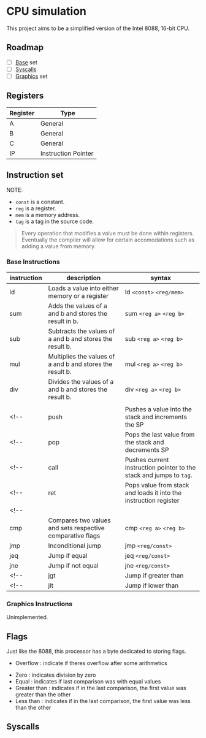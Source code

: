 # CPU simulation

This project aims to be a simplified version of the Intel 8088, 16-bit CPU.


## Roadmap

 - [ ] [Base](#Base-Instructions) set
 - [ ] [Syscalls](#Syscalls)
 - [ ] [Graphics](#Graphics-Instructions) set

## Registers

| Register | Type |
| -------- | ---- |
| A        | General |
| B        | General |
| C        | General |
| IP       | Instruction Pointer |

## Instruction set

NOTE:
- `const` is a constant.
- `reg` is a register.
- `mem` is a memory address.
- `tag` is a tag in the source code.

> Every operation that modifies a value must be done within registers.
> Eventually the compiler will allow for certain accomodations such as adding a value from memory.

### Base Instructions

| instruction | description | syntax |
| ----------- | ----------- | ------ |
| ld          | Loads a value into either memory or a register | ld `<const>` `<reg/mem>` |
| sum         | Adds the values of a and b and stores the result in b. | sum `<reg a>` `<reg b>` |
| sub         | Subtracts the values of a and b and stores the result b. | sub `<reg a>` `<reg b>`|
| mul         | Multiplies the values of a and b and stores the result b. | mul `<reg a>` `<reg b>` |
| div         | Divides the values of a and b and stores the result b. | div `<reg a>` `<reg b>` |
||||
<!-- | push        | Pushes a value into the stack and increments the SP | push `<reg/const>` | -->
<!-- | pop         | Pops the last value from the stack and decrements SP | pop `<reg>` | -->
<!-- | call        | Pushes current instruction pointer to the stack and jumps to `tag`. | call `<tag>` | -->
<!-- | ret         | Pops value from stack and loads it into the instruction register | ret | -->
<!-- |||| -->
| cmp | Compares two values and sets respective comparative flags | cmp `<reg a>` `<reg b>` |
| jmp | Inconditional jump | jmp `<reg/const>` |
| jeq | Jump if equal | jeq `<reg/const>` |
| jne | Jump if not equal | jne `<reg/const>` |
<!-- | jgt | Jump if greater than | jgt `<val>` `<val>` `<dest>` | -->
<!-- | jlt | Jump if lower than | jlt `<val>` `<val>` `<dest>` | -->

### Graphics Instructions
Unimplemented.

## Flags

Just like the 8088, this processor has a byte dedicated to storing flags.
<!-- - Carry flag : carry on arithmetic -->
<!-- - Sign       : to indicate whether a value is signed or unsigned -->
- Overflow   : indicate if theres overflow after some arithmetics
<!-- - Parity     : indicates whether a given number is odd or even -->
- Zero       : indicates division by zero
- Equal      : indicates if last comparison was with equal values
- Greater than : indicates if in the last comparison, the first value was greater than the other
- Less than : indicates if in the last comparison, the first value was less than the other

## Syscalls
